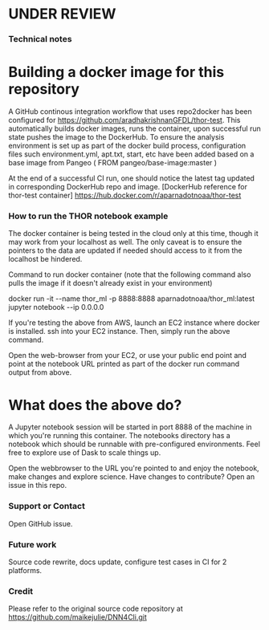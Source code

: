 
# UNDER REVIEW 

### Technical notes ###

# Building a docker image for this repository 

A GitHub continous integration workflow that uses repo2docker has been configured for https://github.com/aradhakrishnanGFDL/thor-test. This automatically builds docker images, runs the container, upon successful run state pushes the image to the DockerHub. To ensure the analysis environment is set up as part of the docker build process, configuration files such environment.yml, apt.txt, start, etc have been added based on a base image from Pangeo ( FROM pangeo/base-image:master )

At the end of a successful CI run, one should notice the latest tag updated in corresponding DockerHub repo and image.
[DockerHub reference for thor-test container] https://hub.docker.com/r/aparnadotnoaa/thor-test

### How to run the THOR notebook example ###

The docker container is being tested in the cloud only at this time, though it may work from your localhost as well. The only caveat is to ensure the pointers to the data are updated if needed should access to it from the localhost be hindered. 

Command to run docker container (note that the following command also pulls the image if it doesn't already exist in your environment)

docker run -it --name thor_ml -p 8888:8888 aparnadotnoaa/thor_ml:latest jupyter notebook --ip 0.0.0.0

If you're testing the above from AWS, launch an EC2 instance where docker is installed. ssh into your EC2 instance. 
Then, simply run the above command. 

Open the web-browser from your EC2, or use your public end point and point at the notebook URL printed as part of the docker run command output from above. 

# What does the above do?  

A Jupyter notebook session will be started in port 8888 of the machine in which you're running this container. 
The notebooks directory has a notebook which should be runnable with pre-configured environments. Feel free to explore use of Dask to scale things up. 

Open the webbrowser to the URL you're pointed to and enjoy the notebook, make changes and explore science. 
Have changes to contribute? Open an issue in this repo.

### Support or Contact

Open GitHub issue. 

### Future work 

Source code rewrite, docs update, configure test cases in CI for 2 platforms. 

### Credit

Please refer to the original source code repository at https://github.com/maikejulie/DNN4Cli.git 


